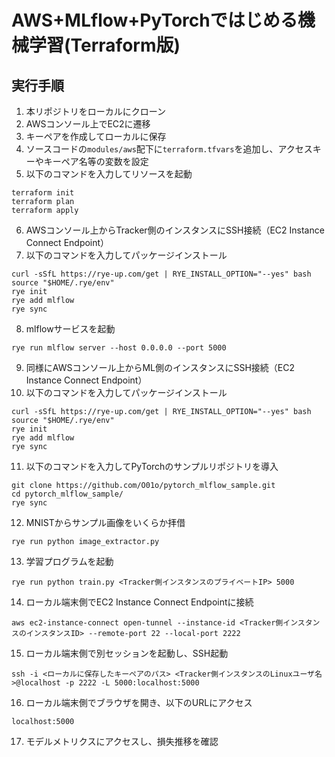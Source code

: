 # AWS+MLflow+PyTorchではじめる機械学習(Terraform版)

## 実行手順

1. 本リポジトリをローカルにクローン  
2. AWSコンソール上でEC2に遷移
3. キーペアを作成してローカルに保存
4. ソースコードの`modules/aws`配下に`terraform.tfvars`を追加し、アクセスキーやキーペア名等の変数を設定
5. 以下のコマンドを入力してリソースを起動
```
terraform init
terraform plan
terraform apply
```
6. AWSコンソール上からTracker側のインスタンスにSSH接続（EC2 Instance Connect Endpoint）
7. 以下のコマンドを入力してパッケージインストール
```
curl -sSfL https://rye-up.com/get | RYE_INSTALL_OPTION="--yes" bash
source "$HOME/.rye/env"
rye init
rye add mlflow
rye sync
```
8. mlflowサービスを起動
```
rye run mlflow server --host 0.0.0.0 --port 5000
```
9. 同様にAWSコンソール上からML側のインスタンスにSSH接続（EC2 Instance Connect Endpoint）
10. 以下のコマンドを入力してパッケージインストール
```
curl -sSfL https://rye-up.com/get | RYE_INSTALL_OPTION="--yes" bash
source "$HOME/.rye/env"
rye init
rye add mlflow
rye sync
```
11. 以下のコマンドを入力してPyTorchのサンプルリポジトリを導入
```
git clone https://github.com/O01o/pytorch_mlflow_sample.git
cd pytorch_mlflow_sample/
rye sync
```
12. MNISTからサンプル画像をいくらか拝借
```
rye run python image_extractor.py
```
13. 学習プログラムを起動
```
rye run python train.py <Tracker側インスタンスのプライベートIP> 5000
```
14. ローカル端末側でEC2 Instance Connect Endpointに接続
```
aws ec2-instance-connect open-tunnel --instance-id <Tracker側インスタンスのインスタンスID> --remote-port 22 --local-port 2222
```
15. ローカル端末側で別セッションを起動し、SSH起動
```
ssh -i <ローカルに保存したキーペアのパス> <Tracker側インスタンスのLinuxユーザ名>@localhost -p 2222 -L 5000:localhost:5000
```
16. ローカル端末側でブラウザを開き、以下のURLにアクセス
```
localhost:5000
```
17. モデルメトリクスにアクセスし、損失推移を確認